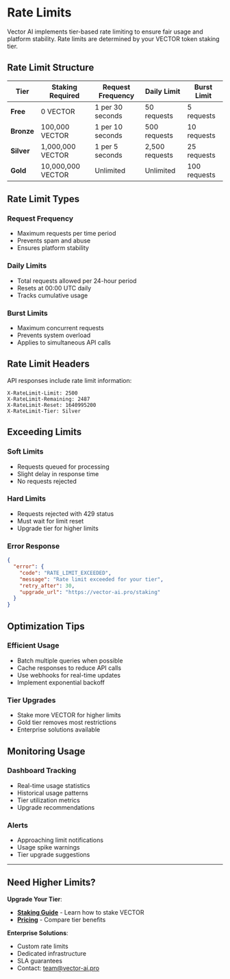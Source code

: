 # Rate Limits

Vector AI implements tier-based rate limiting to ensure fair usage and platform stability. Rate limits are determined by your VECTOR token staking tier.

## **Rate Limit Structure**

| Tier | Staking Required | Request Frequency | Daily Limit | Burst Limit |
|------|------------------|-------------------|-------------|-------------|
| **Free** | 0 VECTOR | 1 per 30 seconds | 50 requests | 5 requests |
| **Bronze** | 100,000 VECTOR | 1 per 10 seconds | 500 requests | 10 requests |
| **Silver** | 1,000,000 VECTOR | 1 per 5 seconds | 2,500 requests | 25 requests |
| **Gold** | 10,000,000 VECTOR | Unlimited | Unlimited | 100 requests |

## **Rate Limit Types**

### **Request Frequency**
- Maximum requests per time period
- Prevents spam and abuse
- Ensures platform stability

### **Daily Limits**
- Total requests allowed per 24-hour period
- Resets at 00:00 UTC daily
- Tracks cumulative usage

### **Burst Limits**
- Maximum concurrent requests
- Prevents system overload
- Applies to simultaneous API calls

## **Rate Limit Headers**

API responses include rate limit information:

```http
X-RateLimit-Limit: 2500
X-RateLimit-Remaining: 2487
X-RateLimit-Reset: 1640995200
X-RateLimit-Tier: Silver
```

## **Exceeding Limits**

### **Soft Limits**
- Requests queued for processing
- Slight delay in response time
- No requests rejected

### **Hard Limits**
- Requests rejected with 429 status
- Must wait for limit reset
- Upgrade tier for higher limits

### **Error Response**
```json
{
  "error": {
    "code": "RATE_LIMIT_EXCEEDED",
    "message": "Rate limit exceeded for your tier",
    "retry_after": 30,
    "upgrade_url": "https://vector-ai.pro/staking"
  }
}
```

## **Optimization Tips**

### **Efficient Usage**
- Batch multiple queries when possible
- Cache responses to reduce API calls
- Use webhooks for real-time updates
- Implement exponential backoff

### **Tier Upgrades**
- Stake more VECTOR for higher limits
- Gold tier removes most restrictions
- Enterprise solutions available

## **Monitoring Usage**

### **Dashboard Tracking**
- Real-time usage statistics
- Historical usage patterns
- Tier utilization metrics
- Upgrade recommendations

### **Alerts**
- Approaching limit notifications
- Usage spike warnings
- Tier upgrade suggestions

---

## **Need Higher Limits?**

**Upgrade Your Tier**:
- **[Staking Guide](../token-and-economics/staking.md)** - Learn how to stake VECTOR
- **[Pricing](pricing.md)** - Compare tier benefits

**Enterprise Solutions**:
- Custom rate limits
- Dedicated infrastructure
- SLA guarantees
- Contact: team@vector-ai.pro
